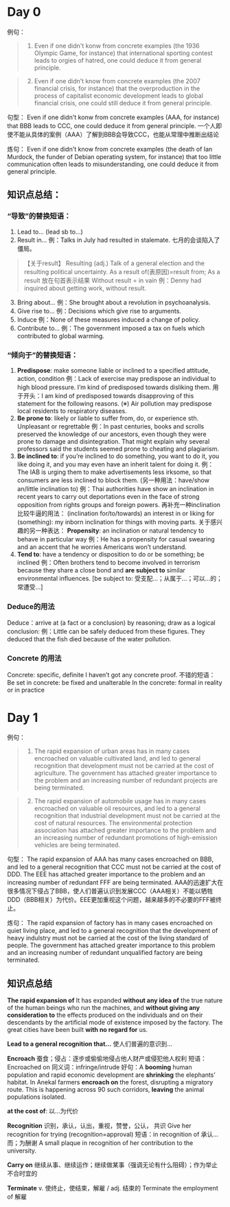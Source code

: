 # Day 0
例句： 
> 1. Even if one didn't konw from concrete examples (the 1936 Olympic Game, for instance) that international sporting contest leads to orgies of hatred, one could deduce it from general principle.

> 2. Even if one didn’t know from concrete examples (the 2007 financial crisis, for instance) that the overproduction in the process of capitalist economic development leads to global financial crisis, one could still deduce it from general principle.

句型：
Even if one didn't konw from concrete examples (AAA, for instance) that BBB leads to CCC, one could deduce it from general principle.
一个人即使不能从具体的案例（AAA）了解到BBB会导致CCC，也能从常理中推断出结论

炼句：
Even if one didn't know from concrete examples (the death of Ian Murdock, the funder of Debian operating system, for instance) that too little communication often leads to misunderstanding, one could deduce it from general principle.

## 知识点总结：
### “导致”的替换短语：
1. Lead to... (lead sb to...)
2. Result in...   例：Talks in July had resulted in stalemate. 七月的会谈陷入了僵局。
  > 【关于result】
  Resulting (adj.) Talk of a general election and the resulting political uncertainty.
  As a result of(表原因)=result from; As a result 放在句首表示结果
  Without result = in vain 例：Denny had inquired about getting work, without result.

3. Bring about... 例：She brought about a revolution in psychoanalysis.
4. Give rise to... 例：Decisions which give rise to arguments.
5. Induce 例：None of these measures induced a change of policy. 
6. Contribute to... 例：The government imposed a tax on fuels which contributed to global warming.

### “倾向于”的替换短语：
1. **Predispose**: make someone liable or inclined to a specified attitude, action, condition
例：Lack of exercise may predispose an individual to high blood pressure.
    I’m kind of predisposed towards disliking them.
用于开头：I am kind of predisposed towards disapproving of this statement for the following reasons. (※)
Air pollution may predispose local residents to respiratory diseases.
2. **Be prone to**: likely or liable to suffer from, do, or experience sth. Unpleasant or regrettable
例：In past centuries, books and scrolls preserved the knowledge of our ancestors, even though they were prone to damage and disintegration.
That might explain why several professors said the students seemed prone to cheating and plagiarism.
3. **Be inclined to**: if you’re inclined to do something, you want to do it, you like doing it, and you may even have an inherit talent for doing it.
例：The IAB is urging them to make advertisements less irksome, so that consumers are less inclined to block them.
(另一种用法：have/show an/little inclination to)
例：Thai authorities have show an inclination in recent years to carry out deportations even in the face of strong opposition from rights groups and foreign powers.
再补充一种inclination比较牛逼的用法：
(inclination for/to/towards) an interest in or liking for (something): my inborn inclination for things with moving parts.
关于感兴趣的另一种表达：
**Propensity**: an inclination or natural tendency to behave in particular way
例：He has a propensity for casual swearing and an accent that he worries Americans won’t understand.
4. **Tend to**: have a tendency or disposition to do or be something; be inclined
例：Often brothers tend to become involved in terrorism because they share a close bond and **are subject to** similar environmental influences.
[be subject to: 受支配...；从属于...；可以...的；常遭受...]

### Deduce的用法
Deduce：arrive at (a fact or a conclusion) by reasoning; draw as a logical conclusion:
例：Little can be safely deduced from these figures.
They deduced that the fish died because of the water pollution.

### Concrete 的用法
Concrete: specific, definite
I haven’t got any concrete proof.
不错的短语：
Be set in concrete: be fixed and unalterable
In the concrete: formal in reality or in practice


# Day 1
例句：
> 1. The rapid expansion of urban areas has in many cases encroached on valuable cultivated land, and led to general recognition that development must not be carried at the cost of agriculture. The government has attached greater importance to the problem and an increasing number of redundant projects are being terminated.

> 2. The rapid expansion of automobile usage has in many cases encroached on valuable oil resources, and led to a general recognition that industrial development must not be carried at the cost of natural resources. The environmental protection association has attached greater importance to the problem and an increasing number of redundant promotions of high-emission vehicles are being terminated.

句型：
The rapid expansion of AAA has many cases encroached on BBB, and led to a general recognition that CCC must not be carried at the cost of DDD. The EEE has attached greater importance to the problem and an increasing number of redundant FFF are being terminated.
AAA的迅速扩大在很多情况下侵占了BBB，使人们普遍认识到发展CCC（AAA相关）不能以牺牲DDD（BBB相关）为代价。EEE更加重视这个问题，越来越多的不必要的FFF被终止。

炼句：
The rapid expansion of factory has in many cases encroached on quiet living place, and led to a general recognition that the development of heavy indulstry must not be carried at the cost of the living standard of people. The government has attached greater importance to this problem and an increasing number of redundant unqualified factory are being terminated.

## 知识点总结
**The rapid expansion of**
It has expanded **without any idea of** the true nature of the human beings who run the machines, and **without giving any consideration to** the effects produced on the individuals and on their descendants by the artificial mode of existence imposed by the factory. The great cities have been built **with no regard for** us.

**Lead to a general recognition that...** 使人们普遍的意识到...

**Encroach**
蚕食；侵占：逐步或偷偷地侵占他人财产或侵犯他人权利
短语： Encroached on
同义词：infringe/intrude
好句：A **booming** human population and rapid economic development are **shrinking** the elephants’ habitat. In Anekal farmers **encroach on** the forest, disrupting a migratory route. This is happening across 90 such corridors, **leaving** the animal populations isolated.

**at the cost of**: 以...为代价

**Recognition** 识别，承认，认出，重视，赞誉，公认， 共识
Give her recognition for trying (recognition=approval)
短语：in recognition of 承认…而；为酬谢
A small plaque in recognition of her contribution to the university.

**Carry on** 继续从事、继续运作；继续做某事（强调无论有什么阻碍）；作为举止不合时宜的

**Terminate** v. 使终止，使结束，解雇 / adj. 结束的
Terminate the employment of 解雇
